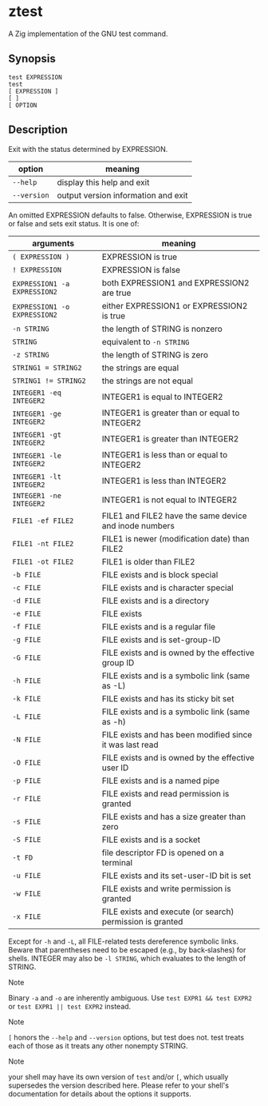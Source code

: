 # ztest

A Zig implementation of the GNU test command.

## Synopsis

    test EXPRESSION
    test
    [ EXPRESSION ]
    [ ]
    [ OPTION

## Description

Exit with the status determined by EXPRESSION.

option|meaning
-|-
`--help`|display this help and exit
`--version`|output version information and exit

An omitted EXPRESSION defaults to false.  Otherwise, EXPRESSION is true or false and sets exit status.  It is one of:

arguments|meaning
-|-
`( EXPRESSION )`|EXPRESSION is true
`! EXPRESSION`|EXPRESSION is false
`EXPRESSION1 -a EXPRESSION2`|both EXPRESSION1 and EXPRESSION2 are true
`EXPRESSION1 -o EXPRESSION2`|either EXPRESSION1 or EXPRESSION2 is true
`-n STRING`|the length of STRING is nonzero
`STRING`|equivalent to `-n STRING`
`-z STRING`|the length of STRING is zero
`STRING1 = STRING2`|the strings are equal
`STRING1 != STRING2`|the strings are not equal
`INTEGER1 -eq INTEGER2`|INTEGER1 is equal to INTEGER2
`INTEGER1 -ge INTEGER2`|INTEGER1 is greater than or equal to INTEGER2
`INTEGER1 -gt INTEGER2`|INTEGER1 is greater than INTEGER2
`INTEGER1 -le INTEGER2`|INTEGER1 is less than or equal to INTEGER2
`INTEGER1 -lt INTEGER2`|INTEGER1 is less than INTEGER2
`INTEGER1 -ne INTEGER2`|INTEGER1 is not equal to INTEGER2
`FILE1 -ef FILE2`|FILE1 and FILE2 have the same device and inode numbers
`FILE1 -nt FILE2`|FILE1 is newer (modification date) than FILE2
`FILE1 -ot FILE2`|FILE1 is older than FILE2
`-b FILE`|FILE exists and is block special
`-c FILE`|FILE exists and is character special
`-d FILE`|FILE exists and is a directory
`-e FILE`|FILE exists
`-f FILE`|FILE exists and is a regular file
`-g FILE`|FILE exists and is set-group-ID
`-G FILE`|FILE exists and is owned by the effective group ID
`-h FILE`|FILE exists and is a symbolic link (same as -L)
`-k FILE`|FILE exists and has its sticky bit set
`-L FILE`|FILE exists and is a symbolic link (same as -h)
`-N FILE`|FILE exists and has been modified since it was last read
`-O FILE`|FILE exists and is owned by the effective user ID
`-p FILE`|FILE exists and is a named pipe
`-r FILE`|FILE exists and read permission is granted
`-s FILE`|FILE exists and has a size greater than zero
`-S FILE`|FILE exists and is a socket
`-t FD`|file descriptor FD is opened on a terminal
`-u FILE`|FILE exists and its set-user-ID bit is set
`-w FILE`|FILE exists and write permission is granted
`-x FILE`|FILE exists and execute (or search) permission is granted

Except for `-h` and `-L`, all FILE-related tests dereference symbolic links.  Beware that parentheses need to be escaped (e.g., by back‐slashes) for shells.  INTEGER may also be `-l STRING`, which evaluates to the length of STRING.

> [!NOTE]
> Binary `-a` and `-o` are inherently ambiguous.  Use `test EXPR1 && test EXPR2` or `test EXPR1 || test EXPR2` instead.

> [!NOTE]
> `[` honors the `--help` and `--version` options, but test does not.  test treats each of those as it treats any other  nonempty STRING.

> [!NOTE]
> your shell may have its own version of `test` and/or `[`, which usually supersedes the version described here.  Please refer to your shell's documentation for details about the options it supports.
